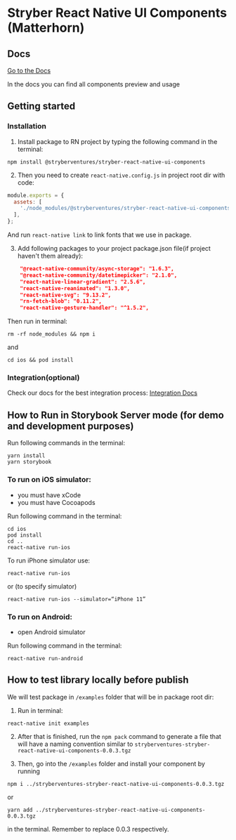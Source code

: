 # Stryber React Native UI Components (Matterhorn)

## Docs

[Go to the Docs](https://matterhorn.stryber.com/native/components)

In the docs you can find all components preview and usage 

## Getting started

### Installation

1. Install package to RN project by typing
   the following command in the terminal:

```shell script
npm install @stryberventures/stryber-react-native-ui-components
```

2. Then you need to create `react-native.config.js` in project root dir with code:

```javascript
module.exports = {
  assets: [
    './node_modules/@stryberventures/stryber-react-native-ui-components/src/static/fonts',
  ],
};
```

And run `react-native link` to link fonts that we use in package.

3. Add following packages to your project package.json file(if project haven't them already):

```json
    "@react-native-community/async-storage": "1.6.3",
    "@react-native-community/datetimepicker": "2.1.0",
    "react-native-linear-gradient": "2.5.6",
    "react-native-reanimated": "1.3.0",
    "react-native-svg": "9.13.2",
    "rn-fetch-blob": "0.11.2",
    "react-native-gesture-handler": "^1.5.2",
```

Then run in terminal:

```shell script
rm -rf node_modules && npm i
```

and

```shell script
cd ios && pod install
```

### Integration(optional)

Check our docs for the best integration process: [Integration Docs](https://matterhorn.stryber.com/native/components/theme)

## How to Run in Storybook Server mode (for demo and development purposes)

Run following commands in the terminal:

```shell script
yarn install
yarn storybook
```

### To run on iOS simulator:

- you must have xCode
- you must have Cocoapods

Run following command in the terminal:

```shell script
cd ios
pod install
cd ..
react-native run-ios
```

To run iPhone simulator use:

```
react-native run-ios
```

or (to specify simulator)

```
react-native run-ios --simulator=“iPhone 11”
```

### To run on Android:

- open Android simulator

Run following command in the terminal:

```shell script
react-native run-android
```

## How to test library locally before publish

We will test package in `/examples` folder that will be in package root dir:

1) Run in terminal:

```shell script
react-native init examples
```

2) After that is finished, run the `npm pack` command to generate a file that will have a naming convention similar to `stryberventures-stryber-react-native-ui-components-0.0.3.tgz`

3) Then, go into the `/examples` folder and install your component by running
 
```shell script
npm i ../stryberventures-stryber-react-native-ui-components-0.0.3.tgz
``` 
or 
```
yarn add ../stryberventures-stryber-react-native-ui-components-0.0.3.tgz
```

in the terminal. Remember to replace 0.0.3 respectively.
